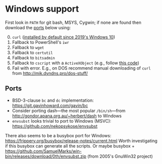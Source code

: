 Windows support
===============

First look in `PATH` for git bash, MSYS, Cygwin; if none are found then download the [ports](#ports) below using:

  0. `curl` ([installed by default since 2019's Windows 10](https://techcommunity.microsoft.com/blog/containers/tar-and-curl-come-to-windows/382409))
  1. Fallback to PowerShell's `iwr`
  2. Fallback to `wget`
  3. Fallback to `certutil`
  4. Fallback to `bitsadmin`
  5. Fallback to `cscript` with a `ActiveXObject` (e.g., follow [this code](https://superuser.com/a/536400))
  6. Fail with error. E.g., on DOS recommend manual downloading of `curl` from http://mik.dyndns.pro/dos-stuff/

## Ports

  - BSD-3-clause `bc` and `dc` implementation: https://git.gavinhoward.com/gavin/bc
  - Consider porting dash—the most popular `/bin/sh`—from http://gondor.apana.org.au/~herbert/dash to Windows
  - `envsubst` looks trivial to port to Windows (MSVC): https://github.com/nekopsykose/envsubst

There also seems to be a busybox port for Windows: https://frippery.org/busybox/release-notes/current.html
Worth investigating if this busybox can generate all the scripts.
Or maybe busybox + https://github.com/SamuelMarks/win-bin/releases/download/0th/envsubst.zip (from 2005's GnuWin32 project)
